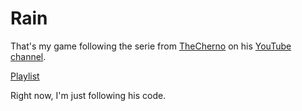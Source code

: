 Rain
====

That's my game following the serie from [TheCherno](https://github.com/TheCherno) on his [YouTube channel](https://www.youtube.com/user/TheChernoProject).

[Playlist](https://www.youtube.com/playlist?list=PLlrATfBNZ98eOOCk2fOFg7Qg5yoQfFAdf)

Right now, I'm just following his code.
